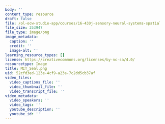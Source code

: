 ```yaml
---
body: ''
content_type: resource
draft: false
file: /ol-ocw-studio-app/courses/16-430j-sensory-neural-systems-spatial-orientation-from-end-organs-to-behavior-and-adaptation-spring-2012/mit_seal.png
file_size: 353947
file_type: image/png
image_metadata:
  caption: ''
  credit: ''
  image-alt: ''
learning_resource_types: []
license: https://creativecommons.org/licenses/by-nc-sa/4.0/
resourcetype: Image
title: MIT_Seal.png
uid: 52cfd3ed-123e-4cf9-a23a-7c2dd5cb37af
video_files:
  video_captions_file: ''
  video_thumbnail_file: ''
  video_transcript_file: ''
video_metadata:
  video_speakers: ''
  video_tags: ''
  youtube_description: ''
  youtube_id: ''
---
```

